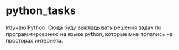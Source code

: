 # python_tasks
Изучаю Python. Сюда буду выкладывать решения задач по программированию на языке python, которые мне попались на просторах интернета. 

